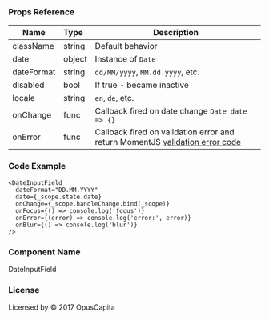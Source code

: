 ### Props Reference

| Name                           | Type                    | Description                                                                                                                   |
| ------------------------------ | :---------------------- | -----------------------------------------------------------                                                                   |
| className                      | string                  | Default behavior                                                                                                              |
| date                           | object                  | Instance of `Date`                                                                                                            |
| dateFormat                     | string                  | `dd/MM/yyyy`, `MM.dd.yyyy`, etc.                                                                                              |
| disabled                       | bool                    | If true - became inactive                                                                                                 |
| locale                         | string                  | `en`, `de`, etc.                                                                                                              |
| onChange                       | func                    | Callback fired on date change `Date date => {}`                                                                               |
| onError                        | func                    | Callback fired on validation error and return MomentJS [validation error code](https://momentjs.com/docs/#/parsing/is-valid/) |

### Code Example

```
<DateInputField
  dateFormat="DD.MM.YYYY"
  date={_scope.state.date}
  onChange={_scope.handleChange.bind(_scope)}
  onFocus={() => console.log('focus')}  
  onError={(error) => console.log('error:', error)}
  onBlur={() => console.log('blur')}
/>
```

### Component Name

DateInputField

### License

Licensed by © 2017 OpusCapita

